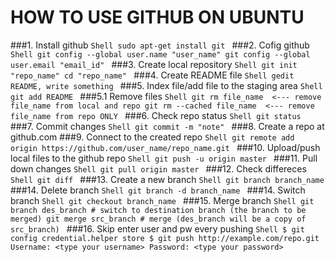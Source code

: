 # HOW TO USE GITHUB ON UBUNTU

###1. Install github
	```Shell
	sudo apt-get install git
	```
###2. Cofig github
	```Shell
	git config --global user.name "user_name"
	git config --global user.email "email_id"
	```
###3. Create local repository
	```Shell
	git init "repo_name"
	cd "repo_name"
	```
###4. Create README file
	```Shell
	gedit README, write something
	```
###5. Index file/add file to the staging area 
	```Shell
	git add README
	```
###5.1 Remove files
	```Shell
	git rm file_name  <--- remove file_name from local and repo
	git rm --cached file_name  <--- remove file_name from repo ONLY
	```
###6. Check repo status
	```Shell
	git status
	```
###7. Commit changes
	```Shell
	git commit -m "note"
	```
###8. Create a repo at github.com
###9. Connect to the created repo
	```Shell
	git remote add origin https://github.com/user_name/repo_name.git
	```
###10. Upload/push local files to the github repo
	```Shell
	git push -u origin master
	```
###11. Pull down changes
	```Shell
	git pull origin master
	```
###12. Check differeces
	```Shell
	git diff
	```
###13. Create a new branch
	```Shell
	git branch branch_name
	```
###14. Delete branch
	```Shell
	git branch -d branch_name
	```
###14. Switch branch
	```Shell
	git checkout branch_name
	```
###15. Merge branch
	```Shell
	git branch des_branch # switch to destination branch (the branch to be merged)
	git merge src_branch # merge (des_branch will be a copy of src_branch)
	```
###16. Skip enter user and pw every pushing
	```Shell
	$ git config credential.helper store
	$ git push http://example.com/repo.git
	Username: <type your username>
	Password: <type your password>
	```
